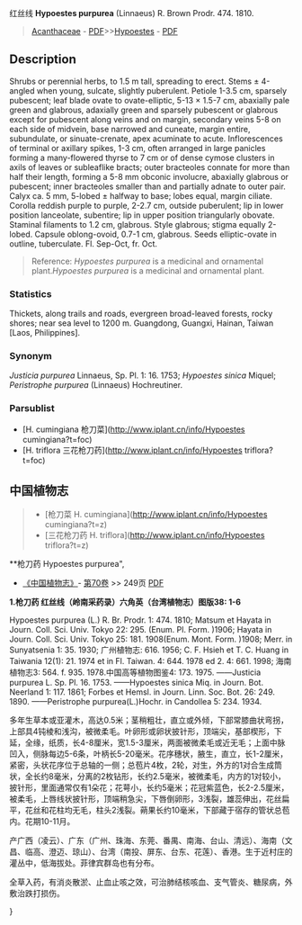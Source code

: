 红丝线 **Hypoestes purpurea** (Linnaeus) R. Brown Prodr. 474. 1810.

> [Acanthaceae](Acanthaceae-爵床科.md) - [PDF](http://www.iplant.cn/foc/pdf/Acanthaceae.pdf)>>[Hypoestes](http://www.iplant.cn/info/Hypoestes?t=foc) - [PDF](http://www.iplant.cn/foc/pdf/Hypoestes.pdf)

## Description

Shrubs or perennial herbs, to 1.5 m tall, spreading to erect. Stems ± 4-angled when young, sulcate, slightly puberulent. Petiole 1-3.5 cm, sparsely pubescent; leaf blade ovate to ovate-elliptic, 5-13 × 1.5-7 cm, abaxially pale green and glabrous, adaxially green and sparsely pubescent or glabrous except for pubescent along veins and on margin, secondary veins 5-8 on each side of midvein, base narrowed and cuneate, margin entire, subundulate, or sinuate-crenate, apex acuminate to acute. Inflorescences of terminal or axillary spikes, 1-3 cm, often arranged in large panicles forming a many-flowered thyrse to 7 cm or of dense cymose clusters in axils of leaves or subleaflike bracts; outer bracteoles connate for more than half their length, forming a 5-8 mm obconic involucre, abaxially glabrous or pubescent; inner bracteoles smaller than and partially adnate to outer pair. Calyx ca. 5 mm, 5-lobed ± halfway to base; lobes equal, margin ciliate. Corolla reddish purple to purple, 2-2.7 cm, outside puberulent; lip in lower position lanceolate, subentire; lip in upper position triangularly obovate. Staminal filaments to 1.2 cm, glabrous. Style glabrous; stigma equally 2-lobed. Capsule oblong-ovoid, 0.7-1 cm, glabrous. Seeds elliptic-ovate in outline, tuberculate. Fl. Sep-Oct, fr. Oct.


> Reference: 
>*Hypoestes purpurea* is a medicinal and ornamental plant.*Hypoestes purpurea* is a medicinal and ornamental plant.

### Statistics
Thickets, along trails and roads, evergreen broad-leaved forests, rocky shores; near sea level to 1200 m. Guangdong, Guangxi, Hainan, Taiwan [Laos, Philippines].

### Synonym
*Justicia purpurea* Linnaeus, Sp. Pl. 1: 16. 1753; *Hypoestes sinica* Miquel; *Peristrophe purpurea* (Linnaeus) Hochreutiner.

### Parsublist

* [H.  cumingiana  枪刀菜](http://www.iplant.cn/info/Hypoestes cumingiana?t=foc)
* [H.  triflora  三花枪刀药](http://www.iplant.cn/info/Hypoestes triflora?t=foc)

## 中国植物志

> * [枪刀菜  H.  cumingiana](http://www.iplant.cn/info/Hypoestes cumingiana?t=z)
> * [三花枪刀药  H.  triflora](http://www.iplant.cn/info/Hypoestes triflora?t=z)


**枪刀药 Hypoestes purpurea",

* [《中国植物志》](http://www.iplant.cn/frps)- [第70卷](http://www.iplant.cn/frps/vol/70) >> 249页 [PDF](http://www.iplant.cn/frps/pdf/70/249.PDF)


**1.枪刀药 红丝线（岭南采药录）六角英（台湾植物志）图版38: 1-6**

Hypoestes purpurea (L.) R. Br. Prodr. 1: 474. 1810; Matsum et Hayata in Journ. Coll. Sci. Univ. Tokyo 22: 295. (Enum. Pl. Form. )1906; Hayata in Journ. Coll. Sci. Univ. Tokyo 25: 181. 1908(Enum. Mont. Form. )1908; Merr. in Sunyatsenia 1: 35. 1930; 广州植物志: 616. 1956; C. F. Hsieh et T. C. Huang in Taiwania 12(1): 21. 1974 et in Fl. Taiwan. 4: 644. 1978 ed 2. 4: 661. 1998; 海南植物志3: 564. f. 935. 1978.中国高等植物图鉴4: 173. 1975. ——Justicia purpurea L. Sp. Pl. 16. 1753. ——Hypoestes sinica Miq. in Journ. Bot. Neerland 1: 117. 1861; Forbes et Hemsl. in Journ. Linn. Soc. Bot. 26: 249. 1890. ——Peristrophe purpurea(L.)Hochr. in Candollea 5: 234. 1934.

多年生草本或亚灌木，高达0.5米；茎稍粗壮，直立或外倾，下部常膝曲状弯拐，上部具4钝棱和浅沟，被微柔毛。叶卵形或卵状披针形，顶端尖，基部楔形，下延，全缘，纸质，长4-8厘米，宽1.5-3厘米，两面被微柔毛或近无毛；上面中脉凹入，侧脉每边5-6条，叶柄长5-20毫米。花序穗状，腋生，直立，长1-2厘米，紧密，头状花序位于总轴的一侧；总苞片4枚，2轮，对生，外方的1对合生成筒状，全长约8毫米，分离的2枚钻形，长约2.5毫米，被微柔毛，内方的1对较小，披针形，里面通常仅有1朵花；花萼小，长约5毫米；花冠紫蓝色，长2-2.5厘米，被柔毛，上唇线状披针形，顶端稍急尖，下唇倒卵形，3浅裂，雄蕊伸出，花丝扁平，花丝和花柱均无毛，柱头2浅裂。蒴果长约10毫米，下部藏于宿存的管状总苞内。花期10-11月。

产广西（凌云）、广东（广州、珠海、东莞、番禺、南海、台山、清远）、海南（文昌、临高、澄迈、琼山）、台湾（南投、屏东、台东、花莲）、香港。生于近村庄的灌丛中，低海拔处。菲律宾群岛也有分布。

全草入药，有消炎散淤、止血止咳之效，可治肺结核咳血、支气管炎、糖尿病，外敷治跌打损伤。

}